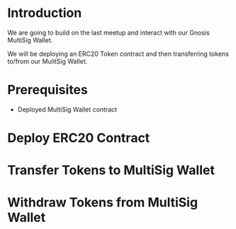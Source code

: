 # Introduction

We are going to build on the last meetup and interact with our Gnosis MultiSig Wallet.

We will be deploying an ERC20 Token contract and then transferring tokens to/from our MulitSig Wallet.


# Prerequisites

- Deployed MultiSig Wallet contract

# Deploy ERC20 Contract
 
# Transfer Tokens to MultiSig Wallet

# Withdraw Tokens from MultiSig Wallet

